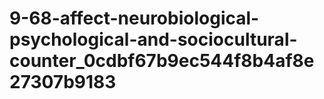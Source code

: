 # 9-68-affect-neurobiological-psychological-and-sociocultural-counter_0cdbf67b9ec544f8b4af8e27307b9183